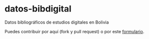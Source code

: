 # datos-bibdigital
Datos bibliográficos de estudios digitales en Bolivia

Puedes contribuir por aquí (fork y pull request) o por este [formulario](https://forms.gle/pZh8C2W61JURzfBFA).
